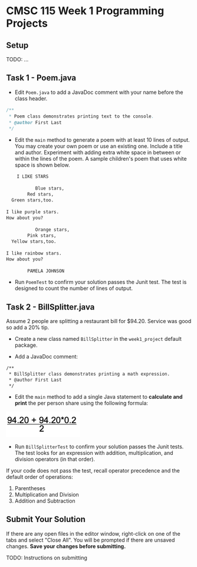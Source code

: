 # CMSC 115 Week 1 Programming Projects

## Setup

TODO: ...

## Task 1 - Poem.java

- Edit `Poem.java` to add a JavaDoc comment with your name before the class
  header.

```java
/**
 * Poem class demonstrates printing text to the console.
 * @author First Last
 */

```

- Edit the `main` method to generate a poem with at least 10 lines of output.
  You may create your own poem or use an existing one. Include a title and
  author. Experiment with adding extra white space in between or within the
  lines of the poem. A sample children's poem that uses white space is shown
  below.

```text
    I LIKE STARS

           Blue stars,
        Red stars,
  Green stars,too.

I like purple stars.
How about you?

           Orange stars,
        Pink stars,
  Yellow stars,too.

I like rainbow stars.
How about you?

        PAMELA JOHNSON
```

- Run `PoemTest` to confirm your solution passes the Junit test. The test is
  designed to count the number of lines of output.

## Task 2 - BillSplitter.java

Assume 2 people are splitting a restaurant bill for $94.20. Service was good so
add a 20% tip.

- Create a new class named `BillSplitter` in the `week1_project` default
  package.

- Add a JavaDoc comment:

```text
/**
 * BillSplitter class demonstrates printing a math expression.
 * @author First Last
 */
```

- Edit the `main` method to add a single Java statement to **calculate and
  print** the per person share using the following formula:

<img src="images/bill_split.png" width="200">

- Run `BillSplitterTest` to confirm your solution passes the Junit tests. The
  test looks for an expression with addition, multiplication, and division
  operators (in that order).

If your code does not pass the test, recall operator precedence and the default
order of operations:

1. Parentheses
2. Multiplication and Division
3. Addition and Subtraction

## Submit Your Solution

If there are any open files in the editor window, right-click on one of the tabs
and select "Close All". You will be prompted if there are unsaved changes.
**Save your changes before submitting.**

TODO: Instructions on submitting
